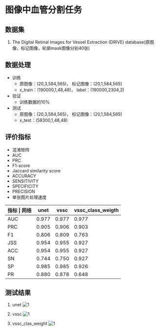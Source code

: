 # 图像中血管分割任务

## 数据集
1. The Digital Retinal Images for Vessel Extraction (DRIVE) database(原图像，标记图像，轮廓mask图像分别40张)

## 数据处理
- 训练
    - 原图像：(20,3,584,565)， 标记图像：(20,1,584,565)
    - x_train：(190000,1,48,48)， label：(190000,2304,2)
- 验证
    - 训练数据的10%
- 测试
    - 原图像：(20,3,584,565)， 标记图像：(20,1,584,565)
    - x_test：(58300,1,48,48)

## 评价指标
   - 混淆矩阵
   - AUC
   - PRC
   - F1-score
   - Jaccard similarity score
   - ACCURACY
   - SENSITIVITY
   - SPECIFICITY
   - PRECISION
   - 单张图片处理速度
  
|  指标 \| 网络 | unet | vssc| vssc_class_weigth|
|  ----  | ----  | ---   | ---   |
|  AUC   | 0.977 | 0.977 | 0.977 |
|  PRC   | 0.905 | 0.906 | 0.903 |
|  F1    | 0.806 | 0.809 | 0.763 |
|  JSS   | 0.954 | 0.955 | 0.927 |
|  ACC   | 0.954 | 0.955 | 0.927 | 
|  SN    | 0.744 | 0.750 | 0.927 |
|  SP    | 0.985 | 0.985 | 0.926 |
|  PR    | 0.880 | 0.878 | 0.648 |

## 测试结果
1. unet
![1](/home/liux/文档/md/unet_true_pred.png) 

2. vssc
![1](/home/liux/文档/md/vssc_true_pred.png)

3. vssc_clas_weight
![1](/home/liux/文档/md/vssc_class_weight_true_pred.png)
